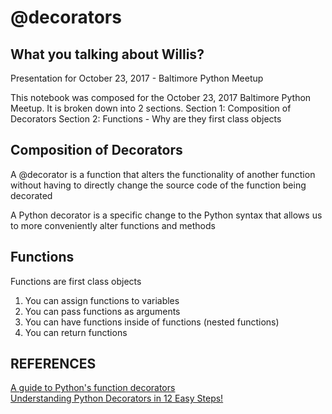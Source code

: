 @decorators
===========

What you talking about Willis?
------------------------------
Presentation for October 23, 2017 - Baltimore Python Meetup

This notebook was composed for the October 23, 2017 Baltimore Python Meetup. 
It is broken down into 2 sections.
Section 1: Composition of Decorators
Section 2: Functions - Why are they first class objects

Composition of Decorators
-------------------------
A @decorator is a function that alters the functionality of another 
function without having to directly change the source code of the 
function being decorated

A Python decorator is a specific change to the Python 
syntax that allows us to more conveniently alter functions and methods

Functions
---------
Functions are first class objects
  1. You can assign functions to variables
  2. You can pass functions as arguments
  3. You can have functions inside of functions (nested functions)
  4. You can return functions

REFERENCES
-----------
[A guide to Python's function decorators](https://www.thecodeship.com/patterns/guide-to-python-function-decorators/)<br>
[Understanding Python Decorators in 12 Easy Steps!](http://simeonfranklin.com/blog/2012/jul/1/python-decorators-in-12-steps/)
